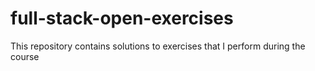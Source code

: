 # full-stack-open-exercises
This repository contains solutions to exercises that I perform during the course
